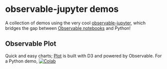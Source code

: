 
# observable-jupyter demos

A collection of demos using the very cool [observable-jupyter](https://pypi.org/project/observable-jupyter/),
which bridges the gap between [Observable notebooks](http://observablehq.com) and Python!

## Observable Plot

Quick and easy charts; 
[Plot](https://observablehq.com/@observablehq/plot) is built with D3 and powered by Observable.
For a Python demo, [![Colab](https://colab.research.google.com/assets/colab-badge.svg)](https://colab.research.google.com/github/pbogden/observable-jupyter-demos/blob/master/notebooks/observable_plot.ipynb)

